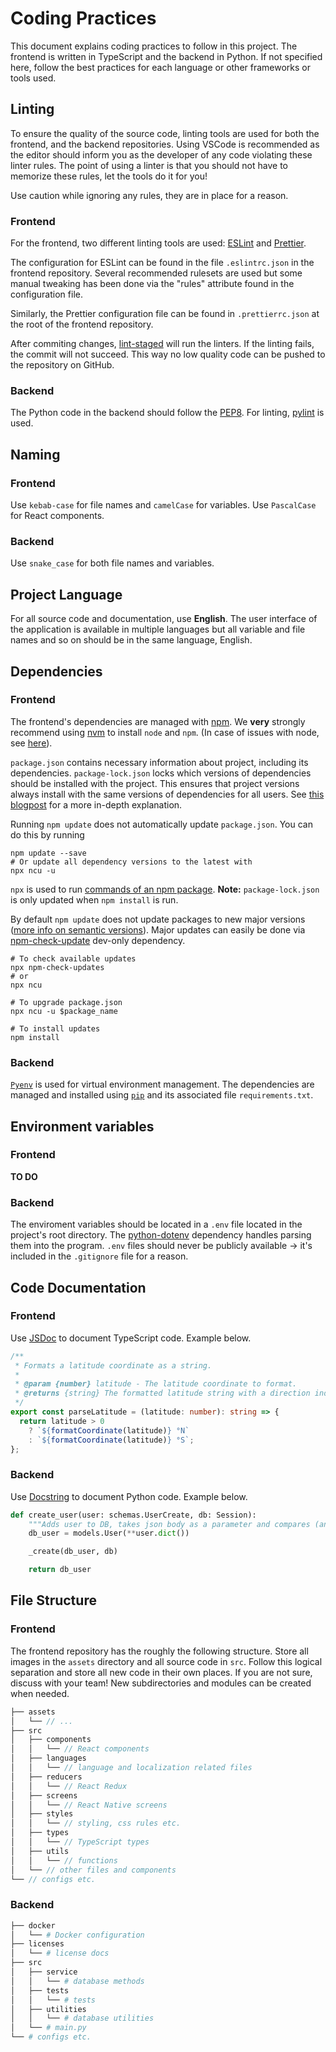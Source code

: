 # Coding Practices

This document explains coding practices to follow in this project. The frontend is written in TypeScript and the backend in Python. If not specified here, follow the best practices for each language or other frameworks or tools used.

## Linting

To ensure the quality of the source code, linting tools are used for both the frontend, and the backend repositories. Using VSCode is recommended as the editor should inform you as the developer of any code violating these linter rules. The point of using a linter is that you should not have to memorize these rules, let the tools do it for you!

Use caution while ignoring any rules, they are in place for a reason.

### Frontend

For the frontend, two different linting tools are used: [ESLint](https://eslint.org) and [Prettier](https://prettier.io).

The configuration for ESLint can be found in the file `.eslintrc.json` in the frontend repository. Several recommended rulesets are used but some manual tweaking has been done via the "rules" attribute found in the configuration file.

Similarly, the Prettier configuration file can be found in `.prettierrc.json` at the root of the frontend repository.

After commiting changes, [lint-staged](https://github.com/okonet/lint-staged) will run the linters. If the linting fails, the commit will not succeed. This way no low quality code can be pushed to the repository on GitHub.

### Backend

The Python code in the backend should follow the [PEP8](https://peps.python.org/pep-0008). For linting, [pylint](https://pypi.org/project/pylint) is used.

<!-- How can the linter be run in the backend? -->

## Naming

### Frontend

Use `kebab-case` for file names and `camelCase` for variables. Use `PascalCase` for React components.

### Backend

Use `snake_case` for both file names and variables.

## Project Language

For all source code and documentation, use **English**. The user interface of the application is available in multiple languages but all variable and file names and so on should be in the same language, English.

## Dependencies

### Frontend

The frontend's dependencies are managed with [npm](https://docs.npmjs.com/about-npm). We **very** strongly recommend using [nvm](https://github.com/nvm-sh/nvm) to install `node` and `npm`. (In case of issues with node, see [here](/docs/troubleshooting.md#npm-start-leads-to-syntaxerror)).

`package.json` contains necessary information about project, including its dependencies. `package-lock.json` locks which versions of dependencies should be installed with the project. This ensures that project versions always install with the same versions of dependencies for all users. See [this blogpost](https://www.knowledgehut.com/blog/web-development/package-json-vs-package-lock-json) for a more in-depth explanation.

Running `npm update` does not automatically update `package.json`. You can do this by running

```shell
npm update --save
# Or update all dependency versions to the latest with
npx ncu -u
```

`npx` is used to run [commands of an npm package](https://docs.npmjs.com/cli/v9/commands/npx). **Note:** `package-lock.json` is only updated when `npm install` is run.

By default `npm update` does not update packages to new major versions ([more info on semantic versions](https://semver.org/)). Major updates can easily be done via [npm-check-update](https://github.com/raineorshine/npm-check-updates) dev-only dependency.

```shell
# To check available updates
npx npm-check-updates
# or
npx ncu

# To upgrade package.json
npx ncu -u $package_name

# To install updates
npm install
```

### Backend

[`Pyenv`](https://github.com/pyenv/pyenv) is used for virtual environment management. The dependencies are managed and installed using [`pip`](https://pypi.org/project/pip/) and its associated file `requirements.txt`.

## Environment variables

### Frontend

**TO DO**

### Backend

The enviroment variables should be located in a `.env` file located in the project's root directory. The [python-dotenv](https://pypi.org/project/python-dotenv/) dependency handles parsing them into the program. `.env` files should never be publicly available -> it's included in the `.gitignore` file for a reason.

## Code Documentation

### Frontend

Use [JSDoc](https://jsdoc.app) to document TypeScript code. Example below.

```typescript
/**
 * Formats a latitude coordinate as a string.
 *
 * @param {number} latitude - The latitude coordinate to format.
 * @returns {string} The formatted latitude string with a direction indicator.
 */
export const parseLatitude = (latitude: number): string => {
  return latitude > 0
    ? `${formatCoordinate(latitude)} °N`
    : `${formatCoordinate(latitude)} °S`;
};
```

### Backend

Use [Docstring](https://peps.python.org/pep-0257) to document Python code. Example below.

```python
def create_user(user: schemas.UserCreate, db: Session):
    """Adds user to DB, takes json body as a parameter and compares (and validates) it according to schemas.py"""
    db_user = models.User(**user.dict())

    _create(db_user, db)

    return db_user
```

## File Structure

### Frontend

The frontend repository has the roughly the following structure. Store all images in the `assets` directory and all source code in `src`. Follow this logical separation and store all new code in their own places. If you are not sure, discuss with your team! New subdirectories and modules can be created when needed.

```javascript
├── assets
│   └── // ...
├── src
│   ├── components
│   │   └── // React components
│   ├── languages
│   │   └── // language and localization related files
│   ├── reducers
│   │   └── // React Redux
│   ├── screens
│   │   └── // React Native screens
│   ├── styles
│   │   └── // styling, css rules etc.
│   ├── types
│   │   └── // TypeScript types
│   ├── utils
│   │   └── // functions
│   └── // other files and components
└── // configs etc.
```

### Backend

```python
├── docker
│   └── # Docker configuration
├── licenses
│   └── # license docs
├── src
│   ├── service
│   │   └── # database methods
│   ├── tests
│   │   └── # tests
│   ├── utilities
│   │   └── # database utilities
│   └── # main.py
└── # configs etc.
```

<!-- Improve the backend file structure documentation. -->
